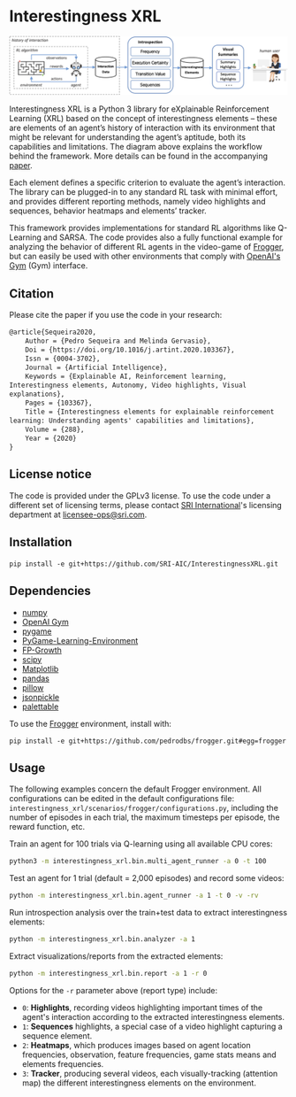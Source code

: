 # Interestingness XRL

![framework](framework.png)

Interestingness XRL is a Python 3 library for eXplainable Reinforcement Learning (XRL) based on the concept of interestingness elements – these are elements of an agent’s history of interaction with its environment that might be relevant for understanding the agent’s aptitude, both its capabilities and limitations. The diagram above explains the workflow behind the framework. More details can be found in the accompanying [paper](https://arxiv.org/abs/1912.09007).

Each element defines a specific criterion to evaluate the agent’s interaction. The library can be plugged-in to any standard RL task with minimal effort, and provides different reporting methods, namely video highlights and sequences, behavior heatmaps and elements’ tracker. 

This framework provides implementations for standard RL algorithms like Q-Learning and SARSA. The code provides also a fully functional example for analyzing the behavior of different RL agents in the video-game of [Frogger](https://github.com/pedrodbs/frogger), but can easily be used with other environments that comply with [OpenAI's Gym](https://gym.openai.com/) (Gym) interface.

## Citation

Please cite the paper if you use the code in your research:
```
@article{Sequeira2020,
	Author = {Pedro Sequeira and Melinda Gervasio},
	Doi = {https://doi.org/10.1016/j.artint.2020.103367},
	Issn = {0004-3702},
	Journal = {Artificial Intelligence},
	Keywords = {Explainable AI, Reinforcement learning, Interestingness elements, Autonomy, Video highlights, Visual explanations},
	Pages = {103367},
	Title = {Interestingness elements for explainable reinforcement learning: Understanding agents' capabilities and limitations},
	Volume = {288},
	Year = {2020}
}
```

## **License notice** 

The code is provided under the GPLv3 license. To use the code under a different set of licensing terms, please contact [SRI International](https://www.sri.com/)'s licensing department at [licensee-ops@sri.com](mailto:licensee-ops@sri.com).

## Installation

```shell
pip install -e git+https://github.com/SRI-AIC/InterestingnessXRL.git
```

## Dependencies

- [numpy](https://numpy.org/)
- [OpenAI Gym](https://github.com/openai/gym)
- [pygame](https://www.pygame.org/)
- [PyGame-Learning-Environment](https://github.com/ntasfi/PyGame-Learning-Environment)
- [FP-Growth](https://github.com/evandempsey/fp-growth)
- [scipy](https://www.scipy.org/)
- [Matplotlib](https://matplotlib.org/)
- [pandas](https://pandas.pydata.org/)
- [pillow](https://python-pillow.org/)
- [jsonpickle](https://github.com/jsonpickle/jsonpickle)
- [palettable](https://jiffyclub.github.io/palettable)

To use the [Frogger](https://github.com/pedrodbs/frogger) environment, install with:
```shell
pip install -e git+https://github.com/pedrodbs/frogger.git#egg=frogger
```

## Usage
The following examples concern the default Frogger environment. All configurations can be edited in the default configurations file: `interestingness_xrl/scenarios/frogger/configurations.py`, including the number of episodes in each trial, the maximum timesteps per episode, the reward function, etc.

Train an agent for 100 trials via Q-learning using all available CPU cores:
```bash
python3 -m interestingness_xrl.bin.multi_agent_runner -a 0 -t 100
```

Test an agent for 1 trial (default = 2,000 episodes) and record some videos:
```bash
python -m interestingness_xrl.bin.agent_runner -a 1 -t 0 -v -rv
```

Run introspection analysis over the train+test data to extract interestingness elements:
```bash
python -m interestingness_xrl.bin.analyzer -a 1
```

Extract visualizations/reports from the extracted elements:
```bash
python -m interestingness_xrl.bin.report -a 1 -r 0
```

Options for the `-r` parameter above (report type) include:
- `0`: **Highlights**, recording videos highlighting important times of the agent's interaction according to the extracted interestingness elements.
- `1`: **Sequences** highlights, a special case of a video highlight capturing a sequence element.
- `2`: **Heatmaps**, which produces images based on agent location frequencies, observation, feature frequencies, game stats means and elements frequencies.
- `3`: **Tracker**, producing several videos, each visually-tracking (attention map) the different interestingness elements on the environment.

